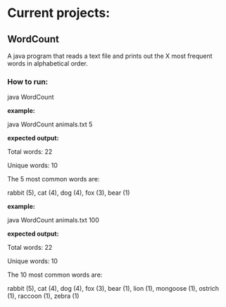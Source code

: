 # Current projects:

## WordCount 
A java program that reads a text file and prints out the X most frequent words in alphabetical order. 

### How to run:

java WordCount <path text file> <number>

**example:**

java WordCount animals.txt 5

**expected output:**

Total words: 22

Unique words: 10

The 5 most common words are:

rabbit (5), cat (4), dog (4), fox (3), bear (1)

**example:**

java WordCount animals.txt 100

**expected output:**

Total words: 22

Unique words: 10

The 10 most common words are:

rabbit (5), cat (4), dog (4), fox (3), bear (1), lion (1), mongoose (1), ostrich (1), raccoon (1), zebra (1)